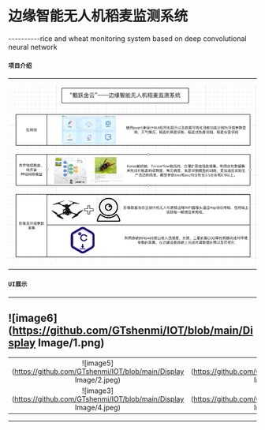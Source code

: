 ﻿# 边缘智能无人机稻麦监测系统
----------rice and wheat monitoring system based on deep convolutional neural network

#### `项目介绍`
-----------------------------------------------------------------------------------------------

<div align=center><img src="https://github.com/GTshenmi/IOT/blob/main/Display Image/0.png"/></div>

-----------------------------------------------------------------------------------------------

#### `UI展示`
-----------------------------------------------------------------------------------------------
![image6](https://github.com/GTshenmi/IOT/blob/main/Display Image/1.png)
-----------------------------------------------------------------------------------------------
|                 |                 |  
|:---------------:|:---------------:|  
|![image5](https://github.com/GTshenmi/IOT/blob/main/Display Image/2.jpeg)|![image2](https://github.com/GTshenmi/IOT/blob/main/Display Image/3.jpeg)|
|![image3](https://github.com/GTshenmi/IOT/blob/main/Display Image/4.jpeg)|![image1](https://github.com/GTshenmi/IOT/blob/main/Display Image/5.jpeg)|
-----------------------------------------------------------------------------------------------






